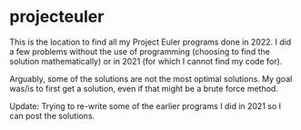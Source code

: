 # projecteuler
This is the location to find all my Project Euler programs done in 2022. I did a few problems without the use of programming (choosing to find the solution mathematically) or in 2021 (for which I cannot find my code for). 

Arguably, some of the solutions are not the most optimal solutions. My goal was/is to first get a solution, even if that might be a brute force method. 

Update: Trying to re-write some of the earlier programs I did in 2021 so I can post the solutions. 
